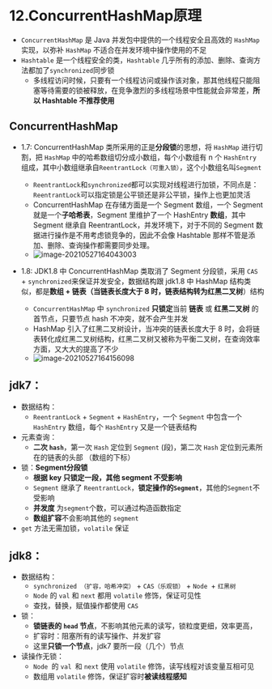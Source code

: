 # 12.ConcurrentHashMap原理

* `ConcurrentHashMap` 是 Java 并发包中提供的一个线程安全且高效的 `HashMap` 实现，以弥补 `HashMap` 不适合在并发环境中操作使用的不足
* `Hashtable` 是一个线程安全的类，`Hashtable` 几乎所有的添加、删除、查询方法都加了`synchronized`同步锁
  * 多线程访问时候，只要有一个线程访问或操作该对象，那其他线程只能阻塞等待需要的锁被释放，在竞争激烈的多线程场景中性能就会非常差，**所以 Hashtable 不推荐使用**

## ConcurrentHashMap 

* 1.7: ConcurrentHashMap 类所采用的正是**分段锁**的思想，将 `HashMap` 进行切割，把 `HashMap` 中的哈希数组切分成小数组，每个小数组有 n 个 `HashEntry` 组成，其中小数组继承自`ReentrantLock（可重入锁）`，这个小数组名叫`Segment`
  
  * `ReentrantLock`和`synchronized`都可以实现对线程进行加锁，不同点是：`ReentrantLock`可以指定锁是公平锁还是非公平锁，操作上也更加灵活
  * ConcurrentHashMap 在存储方面是一个 Segment 数组，一个 Segment 就是一个**子哈希表**，Segment 里维护了一个 HashEntry **数组**，其中 Segment 继承自 ReentrantLock，并发环境下，对于不同的 Segment 数据进行操作是不用考虑锁竞争的，因此不会像 Hashtable 那样不管是添加、删除、查询操作都需要同步处理。
  * ![image-20210527164043003](https://raw.githubusercontent.com/TWDH/Leetcode-From-Zero/pictures/img/image-20210527164043003.png)
  
  
* 1.8: JDK1.8 中 ConcurrentHashMap 类取消了 Segment 分段锁，采用 `CAS` + `synchronized`来保证并发安全，数据结构跟 jdk1.8 中 HashMap 结构类似，都是**数组 + 链表（当链表长度大于 8 时，链表结构转为红黑二叉树**）结构
  * `ConcurrentHashMap` 中 `synchronized` **只锁定**当前 **链表** 或 **红黑二叉树** 的首节点，只要节点 hash 不冲突，就不会产生并发
  * HashMap 引入了红黑二叉树设计，当冲突的链表长度大于 8 时，会将链表转化成红黑二叉树结构，红黑二叉树又被称为平衡二叉树，在查询效率方面，又大大的提高了不少
  * ![image-20210527164156098](https://raw.githubusercontent.com/TWDH/Leetcode-From-Zero/pictures/img/image-20210527164156098.png)



## jdk7：

- 数据结构：
  - `ReentrantLock` + `Segment` + `HashEntry`，一个 `Segment` 中包含一个 `HashEntry` 数组，每个 `HashEntry` 又是一个链表结构
- 元素查询：
  - **二次 `hash`**，第一次 `Hash` 定位到 `Segment` (段)，第二次 `Hash` 定位到元素所在的链表的头部 （数组的下标）
- 锁：**Segment分段锁** 
  - **根据 key 只锁定一段，其他 segment 不受影响**
  - `Segment` 继承了 `ReentrantLock`，**锁定操作的`Segment`**，其他的`Segment`不受影响
  - **并发度** 为`segment`个数，可以通过构造函数指定
  - **数组扩容**不会影响其他的 `segment`
- `get` 方法无需加锁，`volatile` 保证



## jdk8：

- 数据结构：
  - `synchronized （扩容，哈希冲突）` + `CAS（乐观锁）` + `Node `+ `红黑树`
  - `Node` 的 `val` 和 `next` 都用 `volatile` 修饰，保证可见性
  - 查找，替换，赋值操作都使用 `CAS`
- 锁：
  - **锁链表的 `head` 节点**，不影响其他元素的读写，锁粒度更细，效率更高，
  - 扩容时：阻塞所有的读写操作、并发扩容
  - 这里**只锁一个节点**，jdk7 要所一段（几个）节点
- 读操作无锁：
  - `Node `的 `val `和 `next` 使用 `volatile` 修饰，读写线程对该变量互相可见
  - 数组用 `volatile` 修饰，保证扩容时**被读线程感知**











